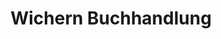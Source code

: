 ---
title: "Wichern Buchhandlung"
url: /brandenburg-an-der-havel/wichern-buchhandlung/
shop: Bücher
---